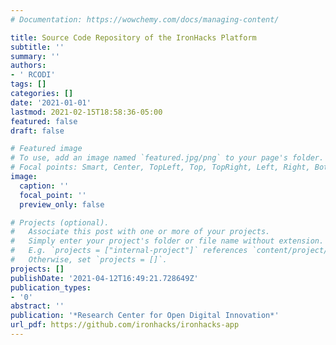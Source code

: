 ```yaml
---
# Documentation: https://wowchemy.com/docs/managing-content/

title: Source Code Repository of the IronHacks Platform
subtitle: ''
summary: ''
authors:
- ' RCODI'
tags: []
categories: []
date: '2021-01-01'
lastmod: 2021-02-15T18:58:36-05:00
featured: false
draft: false

# Featured image
# To use, add an image named `featured.jpg/png` to your page's folder.
# Focal points: Smart, Center, TopLeft, Top, TopRight, Left, Right, BottomLeft, Bottom, BottomRight.
image:
  caption: ''
  focal_point: ''
  preview_only: false

# Projects (optional).
#   Associate this post with one or more of your projects.
#   Simply enter your project's folder or file name without extension.
#   E.g. `projects = ["internal-project"]` references `content/project/deep-learning/index.md`.
#   Otherwise, set `projects = []`.
projects: []
publishDate: '2021-04-12T16:49:21.728649Z'
publication_types:
- '0'
abstract: ''
publication: '*Research Center for Open Digital Innovation*'
url_pdf: https://github.com/ironhacks/ironhacks-app
---
```

